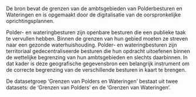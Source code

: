 De bron bevat de grenzen van de ambtsgebieden van Polderbesturen en Wateringen en is opgemaakt door de digitalisatie van de oorspronkelijke oprichtingsplannen.  

Polder- en wateringbesturen zijn openbare besturen die een publieke taak te vervullen hebben. Binnen de grenzen van hun gebied moeten ze streven naar een gezonde waterhuishouding. Polder- en wateringbesturen zijn territoriaal gedecentraliseerde besturen die hun opdracht uitoefenen binnen de wettelijke begrenzing van hun ambtsgebieden en slechts daarbinnen. In dat kader is deze geografische gegevensbron een belangrijk instrument om de correcte begrenzing van de verschillende besturen in kaart te brengen. 

De datasetgroep ‘Grenzen van Polders en Wateringen’ bestaat uit twee datasets: de ‘Grenzen van Polders’ en de ‘Grenzen van Wateringen’.   
